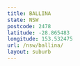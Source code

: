 ```yaml
---
title: BALLINA
state: NSW
postcode: 2478
latitude: -28.865483
longitude: 153.532475
url: /nsw/ballina/
layout: suburb
---
```

